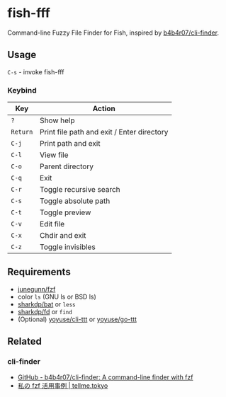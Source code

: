 # fish-fff

Command-line Fuzzy File Finder for Fish, inspired by [b4b4r07/cli-finder](https://github.com/b4b4r07/cli-finder).

## Usage

`C-s` - invoke fish-fff

### Keybind

| Key      | Action                                     |
|----------|--------------------------------------------|
| `?`      | Show help                                  |
| `Return` | Print file path and exit / Enter directory |
| `C-j`    | Print path and exit                        |
| `C-l`    | View file                                  |
| `C-o`    | Parent directory                           |
| `C-q`    | Exit                                       |
| `C-r`    | Toggle recursive search                    |
| `C-s`    | Toggle absolute path                       |
| `C-t`    | Toggle preview                             |
| `C-v`    | Edit file                                  |
| `C-x`    | Chdir and exit                             |
| `C-z`    | Toggle invisibles                          |

## Requirements

- [junegunn/fzf](https://github.com/junegunn/fzf)
- color `ls` (GNU ls or BSD ls)
- [sharkdp/bat](https://github.com/sharkdp/bat) or `less`
- [sharkdp/fd](https://github.com/sharkdp/fd) or `find`
- (Optional) [yoyuse/cli-ttt](https://github.com/yoyuse/cli-ttt) or [yoyuse/go-ttt](https://github.com/yoyuse/go-ttt)

## Related

### cli-finder

- [GitHub - b4b4r07/cli-finder: A command-line finder with fzf](https://github.com/b4b4r07/cli-finder)
- [私の fzf 活用事例 | tellme.tokyo](https://tellme.tokyo/post/2015/11/08/013526/)

